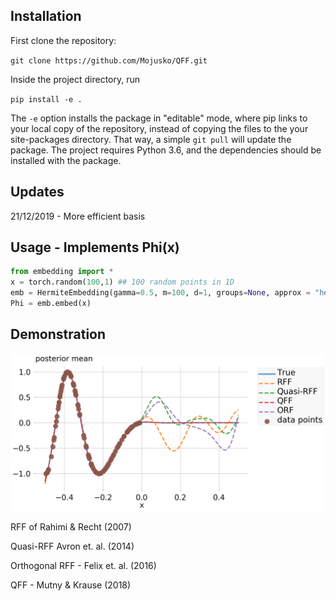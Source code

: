 ## Installation
First clone the repository:

`git clone https://github.com/Mojusko/QFF.git`

Inside the project directory, run

`pip install -e .`

The `-e` option installs the package in "editable" mode, where pip links to your local copy of the repository, instead of copying the files to the your site-packages directory. That way, a simple `git pull` will update the package.
The project requires Python 3.6, and the dependencies should be installed with the package.

## Updates
21/12/2019 - More efficient basis 


## Usage - Implements Phi(x) 
```python
from embedding import *
x = torch.random(100,1) ## 100 random points in 1D
emb = HermiteEmbedding(gamma=0.5, m=100, d=1, groups=None, approx = "hermite") # Squared exponential with lenghtscale 0.5 with 100 basis functions 
Phi = emb.embed(x)
```

## Demonstration
![alt text](https://github.com/Mojusko/QFF/blob/master/example.png "N/A")

RFF of Rahimi & Recht (2007)

Quasi-RFF Avron et. al. (2014) 

Orthogonal RFF - Felix et. al. (2016)

QFF - Mutny & Krause (2018)


